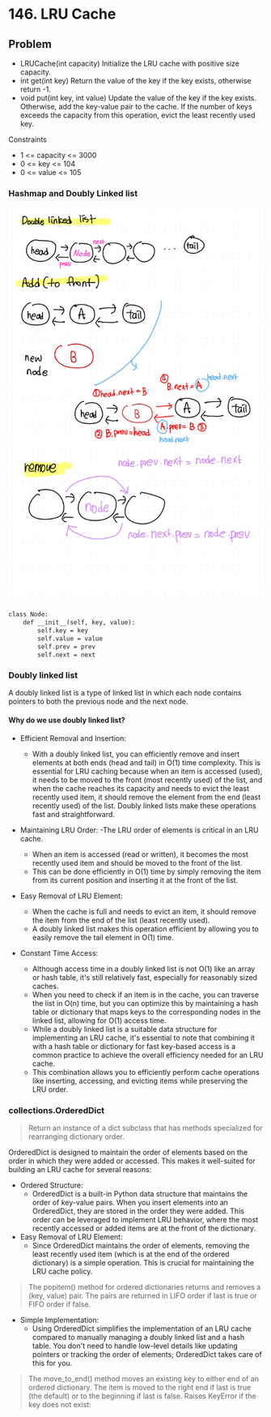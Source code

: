 # 146. LRU Cache

## Problem

- LRUCache(int capacity) Initialize the LRU cache with positive size capacity.
- int get(int key) Return the value of the key if the key exists, otherwise return -1.
- void put(int key, int value) Update the value of the key if the key exists. Otherwise, add the key-value pair to the cache. If the number of keys exceeds the capacity from this operation, evict the least recently used key.

Constraints

- 1 <= capacity <= 3000
- 0 <= key <= 104
- 0 <= value <= 105

### Hashmap and Doubly Linked list

![image](/Algorithms/Linked%20List/146.%20LRU%20Cache/images/146-1.jpg)

```python3
class Node:
    def __init__(self, key, value):
        self.key = key
        self.value = value
        self.prev = prev
        self.next = next
```

### Doubly linked list

A doubly linked list is a type of linked list in which each node contains pointers to both the previous node and the next node.

#### Why do we use doubly linked list?

- Efficient Removal and Insertion:
  - With a doubly linked list, you can efficiently remove and insert elements at both ends (head and tail) in O(1) time complexity.
  This is essential for LRU caching because when an item is accessed (used), it needs to be moved to the front (most recently used) of the list, and when the cache reaches its capacity and needs to evict the least recently used item, it should remove the element from the end (least recently used) of the list.
Doubly linked lists make these operations fast and straightforward.

- Maintaining LRU Order:
  -The LRU order of elements is critical in an LRU cache. 
  - When an item is accessed (read or written), it becomes the most recently used item and should be moved to the front of the list. 
  - This can be done efficiently in O(1) time by simply removing the item from its current position and inserting it at the front of the list.

- Easy Removal of LRU Element:

  - When the cache is full and needs to evict an item, it should remove the item from the end of the list (least recently used). 
  - A doubly linked list makes this operation efficient by allowing you to easily remove the tail element in O(1) time.

- Constant Time Access:

  - Although access time in a doubly linked list is not O(1) like an array or hash table, it's still relatively fast, especially for reasonably sized caches.
  - When you need to check if an item is in the cache, you can traverse the list in O(n) time, but you can optimize this by maintaining a hash table or dictionary that maps keys to the corresponding nodes in the linked list, allowing for O(1) access time.
  - While a doubly linked list is a suitable data structure for implementing an LRU cache, it's essential to note that combining it with a hash table or dictionary for fast key-based access is a common practice to achieve the overall efficiency needed for an LRU cache.
  - This combination allows you to efficiently perform cache operations like inserting, accessing, and evicting items while preserving the LRU order.

### collections.OrderedDict

> Return an instance of a dict subclass that has methods specialized for rearranging dictionary order.

OrderedDict is designed to maintain the order of elements based on the order in which they were added or accessed.
This makes it well-suited for building an LRU cache for several reasons:

- Ordered Structure:
  - OrderedDict is a built-in Python data structure that maintains the order of key-value pairs. When you insert elements into an OrderedDict, they are stored in the order they were added. This order can be leveraged to implement LRU behavior, where the most recently accessed or added items are at the front of the dictionary.
- Easy Removal of LRU Element:
  - Since OrderedDict maintains the order of elements, removing the least recently used item (which is at the end of the ordered dictionary) is a simple operation. This is crucial for maintaining the LRU cache policy.

> The popitem() method for ordered dictionaries returns and removes a (key, value) pair. The pairs are returned in LIFO order if last is true or FIFO order if false.

- Simple Implementation:
  - Using OrderedDict simplifies the implementation of an LRU cache compared to manually managing a doubly linked list and a hash table. You don't need to handle low-level details like updating pointers or tracking the order of elements; OrderedDict takes care of this for you.

> The move_to_end() method moves an existing key to either end of an ordered dictionary. The item is moved to the right end if last is true (the default) or to the beginning if last is false. Raises KeyError if the key does not exist: